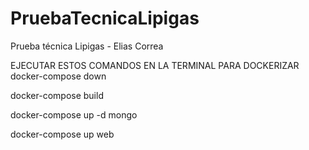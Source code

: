# PruebaTecnicaLipigas
Prueba técnica Lipigas - Elias Correa

EJECUTAR ESTOS COMANDOS EN LA TERMINAL PARA DOCKERIZAR
docker-compose down

docker-compose build

docker-compose up -d mongo

docker-compose up web
